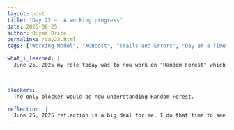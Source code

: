 ```yaml
---
layout: post
title: "Day 22 –  A working progress"
date: 2025-06-25
author: Quyme Brice
permalink: /day22.html
tags: ["Working Model", "XGBoost", "Trails and Errors", "Day at a Time"]

what_i_learned: |
  June 25, 2025 my role today was to now work on "Random Forest" which is another prediction model. The progress is pretty well, the code does run a little differently than XGBoost. Working on Random Forest has definitely been interesting for today. Now that we have two prediction model to help us get accurate result for flight delay we can make better progress. I've learned it only takes that one step to learn something new and see how much you can take from it. Our project dynamic is truly coming along.

  

blockers: |
  The only blocker would be now understanding Random Forest.

reflection: |
  June 25, 2025 reflection is a big deal for me. I do that time to see the person I was before and the person I am today. Evolving is a must if you want to make great progress. Making progress that involves me becoming stronger is a must for me. Reflecting on how I've became an expert on some areas and learning in others.
---
```

